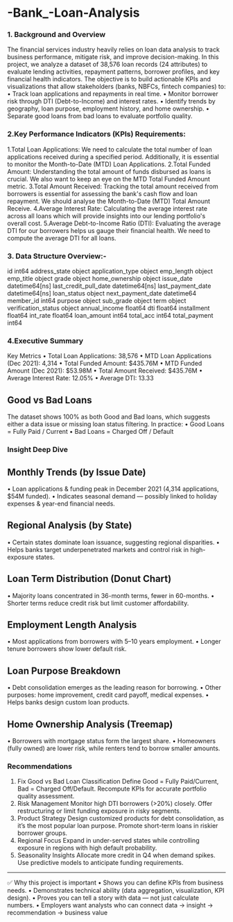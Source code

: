 # -Bank_-Loan-Analysis
### 1. Background and Overview
The financial services industry heavily relies on loan data analysis to track business performance, mitigate risk, and improve decision-making.
In this project, we analyze a dataset of 38,576 loan records (24 attributes) to evaluate lending activities, repayment patterns, borrower profiles, and key financial health indicators.
The objective is to build actionable KPIs and visualizations that allow stakeholders (banks, NBFCs, fintech companies) to:
•	Track loan applications and repayments in real time.
•	Monitor borrower risk through DTI (Debt-to-Income) and interest rates.
•	Identify trends by geography, loan purpose, employment history, and home ownership.
•	Separate good loans from bad loans to evaluate portfolio quality.
### 2.Key Performance Indicators (KPIs) Requirements:
1.Total Loan Applications: We need to calculate the total number of loan applications received during a specified period.
Additionally, it is essential to monitor the Month-to-Date (MTD) Loan Applications.
2.Total Funded Amount: Understanding the total amount of funds disbursed as loans is crucial. We also want to keep an eye on the MTD Total Funded Amount metric.
3.Total Amount Received: Tracking the total amount received from borrowers is essential for assessing the bank's cash flow and loan repayment. We should analyse the Month-to-Date (MTD) Total Amount Receive.
4.Average Interest Rate: Calculating the average interest rate across all loans which will provide insights into our lending portfolio's overall cost.
5.Average Debt-to-Income Ratio (DTI): Evaluating the average DTI for our borrowers helps us gauge their financial health. We need to compute the average DTI for all loans.



### 3. Data Structure Overview:-
id                                int64
address_state                    object
application_type                 object
emp_length                       object
emp_title                        object
grade                            object
home_ownership                   object
issue_date               datetime64[ns]
last_credit_pull_date    datetime64[ns]
last_payment_date        datetime64[ns]
loan_status                      object
next_payment_date        datetime64
member_id                         int64
purpose                          object
sub_grade                        object
term                             object
verification_status              object
annual_income                   float64
dti                             float64
installment                     float64
int_rate                        float64
loan_amount                       int64
total_acc                         int64
total_payment                     int64

###  4.Executive Summary
 Key Metrics 
•	Total Loan Applications: 38,576
•	MTD Loan Applications (Dec 2021): 4,314
•	Total Funded Amount: $435.76M
•	MTD Funded Amount (Dec 2021): $53.98M
•	Total Amount Received: $435.76M
•	Average Interest Rate: 12.05%
•	Average DTI: 13.33
## Good vs Bad Loans
The dataset shows 100% as both Good and Bad loans, which suggests either a data issue or missing loan status filtering. In practice:
•	Good Loans = Fully Paid / Current
•	Bad Loans = Charged Off / Default

### Insight Deep Dive
##  Monthly Trends (by Issue Date)
•	Loan applications & funding peak in December 2021 (4,314 applications, $54M funded).
•	Indicates seasonal demand — possibly linked to holiday expenses & year-end financial needs.
## Regional Analysis (by State)
•	Certain states dominate loan issuance, suggesting regional disparities.
•	Helps banks target underpenetrated markets and control risk in high-exposure states.
## Loan Term Distribution (Donut Chart)
•	Majority loans concentrated in 36-month terms, fewer in 60-months.
•	Shorter terms reduce credit risk but limit customer affordability.
## Employment Length Analysis
•	Most applications from borrowers with 5–10 years employment.
•	Longer tenure borrowers show lower default risk.
##  Loan Purpose Breakdown
•	Debt consolidation emerges as the leading reason for borrowing.
•	Other purposes: home improvement, credit card payoff, medical expenses.
•	Helps banks design custom loan products.
##  Home Ownership Analysis (Treemap)
•	Borrowers with mortgage status form the largest share.
•	Homeowners (fully owned) are lower risk, while renters tend to borrow smaller amounts.
### Recommendations
1.	Fix Good vs Bad Loan Classification
   Define Good = Fully Paid/Current, Bad = Charged Off/Default.
   Recompute KPIs for accurate portfolio quality assessment.
2.	Risk Management
   Monitor high DTI borrowers (>20%) closely.
   Offer restructuring or limit funding exposure in risky segments.
3.	Product Strategy
   Design customized products for debt consolidation, as it’s the most popular loan purpose.
 	Promote short-term loans in riskier borrower groups.
4.	Regional Focus
    Expand in under-served states while controlling exposure in regions with high default probability.
5.	Seasonality Insights
   Allocate more credit in Q4 when demand spikes.
	Use predictive models to anticipate funding requirements.
________________________________________
✅ Why this project is important 
•	Shows you can define KPIs from business needs.
•	Demonstrates technical ability (data aggregation, visualization, KPI design).
•	Proves you can tell a story with data — not just calculate numbers.
•	Employers want analysts who can connect data → insight → recommendation → business value











   
   
